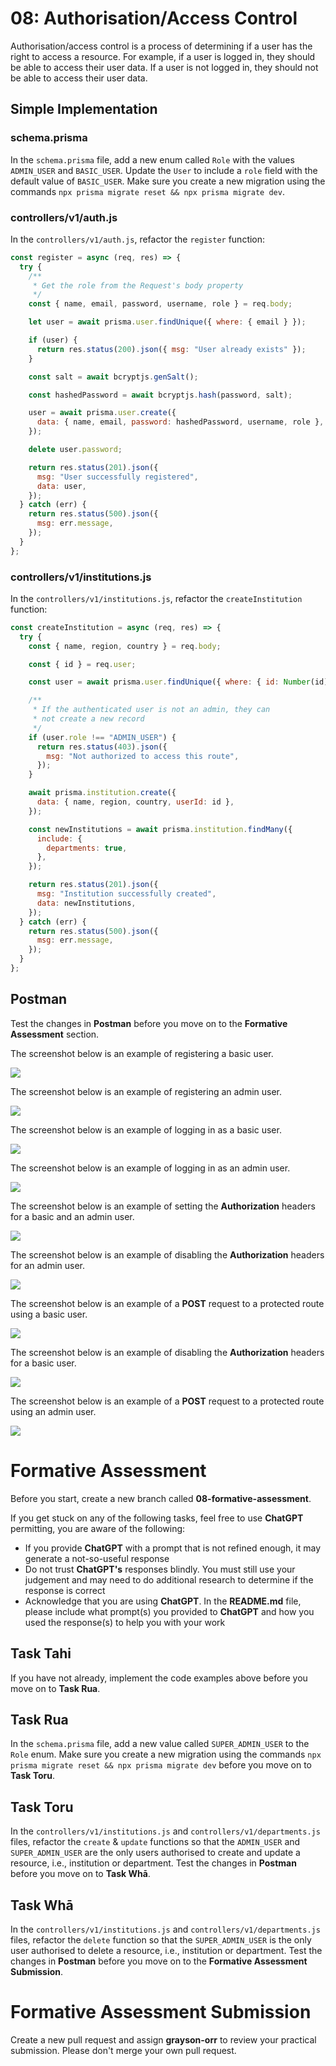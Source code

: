 # 08: Authorisation/Access Control

Authorisation/access control is a process of determining if a user has the right to access a resource. For example, if a user is logged in, they should be able to access their user data. If a user is not logged in, they should not be able to access their user data.

## Simple Implementation

### schema.prisma

In the `schema.prisma` file, add a new enum called `Role` with the values `ADMIN_USER` and `BASIC_USER`. Update the `User` to include a `role` field with the default value of `BASIC_USER`. Make sure you create a new migration using the commands `npx prisma migrate reset && npx prisma migrate dev`.

### controllers/v1/auth.js

In the `controllers/v1/auth.js`, refactor the `register` function:

```js
const register = async (req, res) => {
  try {
    /**
     * Get the role from the Request's body property
     */
    const { name, email, password, username, role } = req.body;

    let user = await prisma.user.findUnique({ where: { email } });

    if (user) {
      return res.status(200).json({ msg: "User already exists" });
    }

    const salt = await bcryptjs.genSalt();

    const hashedPassword = await bcryptjs.hash(password, salt);

    user = await prisma.user.create({
      data: { name, email, password: hashedPassword, username, role },
    });

    delete user.password;

    return res.status(201).json({
      msg: "User successfully registered",
      data: user,
    });
  } catch (err) {
    return res.status(500).json({
      msg: err.message,
    });
  }
};
```

### controllers/v1/institutions.js

In the `controllers/v1/institutions.js`, refactor the `createInstitution` function:

```js
const createInstitution = async (req, res) => {
  try {
    const { name, region, country } = req.body;

    const { id } = req.user;

    const user = await prisma.user.findUnique({ where: { id: Number(id) } });

    /**
     * If the authenticated user is not an admin, they can
     * not create a new record
     */
    if (user.role !== "ADMIN_USER") {
      return res.status(403).json({
        msg: "Not authorized to access this route",
      });
    }

    await prisma.institution.create({
      data: { name, region, country, userId: id },
    });

    const newInstitutions = await prisma.institution.findMany({
      include: {
        departments: true,
      },
    });

    return res.status(201).json({
      msg: "Institution successfully created",
      data: newInstitutions,
    });
  } catch (err) {
    return res.status(500).json({
      msg: err.message,
    });
  }
};
```

## Postman

Test the changes in **Postman** before you move on to the **Formative Assessment** section.

The screenshot below is an example of registering a basic user.

![](https://github.com/otago-polytechnic-bit-courses/ID608001-intermediate-app-dev-concepts/blob/master/resources/img/05-authorization/05-authorization-1.jpeg)

The screenshot below is an example of registering an admin user.

![](https://github.com/otago-polytechnic-bit-courses/ID608001-intermediate-app-dev-concepts/blob/master/resources/img/05-authorization/05-authorization-2.jpeg)

The screenshot below is an example of logging in as a basic user.

![](https://github.com/otago-polytechnic-bit-courses/ID608001-intermediate-app-dev-concepts/blob/master/resources/img/05-authorization/05-authorization-3.jpeg)

The screenshot below is an example of logging in as an admin user.

![](https://github.com/otago-polytechnic-bit-courses/ID608001-intermediate-app-dev-concepts/blob/master/resources/img/05-authorization/05-authorization-4.jpeg)

The screenshot below is an example of setting the **Authorization** headers for a basic and an admin user.

![](https://github.com/otago-polytechnic-bit-courses/ID608001-intermediate-app-dev-concepts/blob/master/resources/img/05-authorization/05-authorization-5.jpeg)

The screenshot below is an example of disabling the **Authorization** headers for an admin user.

![](https://github.com/otago-polytechnic-bit-courses/ID608001-intermediate-app-dev-concepts/blob/master/resources/img/05-authorization/05-authorization-6.jpeg)

The screenshot below is an example of a **POST** request to a protected route using a basic user.

![](https://github.com/otago-polytechnic-bit-courses/ID608001-intermediate-app-dev-concepts/blob/master/resources/img/05-authorization/05-authorization-7.jpeg)

The screenshot below is an example of disabling the **Authorization** headers for a basic user.

![](https://github.com/otago-polytechnic-bit-courses/ID608001-intermediate-app-dev-concepts/blob/master/resources/img/05-authorization/05-authorization-8.jpeg)

The screenshot below is an example of a **POST** request to a protected route using an admin user.

![](https://github.com/otago-polytechnic-bit-courses/ID608001-intermediate-app-dev-concepts/blob/master/resources/img/05-authorization/05-authorization-9.jpeg)

# Formative Assessment

Before you start, create a new branch called **08-formative-assessment**.

If you get stuck on any of the following tasks, feel free to use **ChatGPT** permitting, you are aware of the following:

- If you provide **ChatGPT** with a prompt that is not refined enough, it may generate a not-so-useful response
- Do not trust **ChatGPT's** responses blindly. You must still use your judgement and may need to do additional research to determine if the response is correct
- Acknowledge that you are using **ChatGPT**. In the **README.md** file, please include what prompt(s) you provided to **ChatGPT** and how you used the response(s) to help you with your work

## Task Tahi

If you have not already, implement the code examples above before you move on to **Task Rua**.

## Task Rua

In the `schema.prisma` file, add a new value called `SUPER_ADMIN_USER` to the `Role` enum. Make sure you create a new migration using the commands `npx prisma migrate reset && npx prisma migrate dev` before you move on to **Task Toru**.

## Task Toru

In the `controllers/v1/institutions.js` and `controllers/v1/departments.js` files, refactor the `create` \& `update` functions so that the `ADMIN_USER` and `SUPER_ADMIN_USER` are the only users authorised to create and update a resource, i.e., institution or department. Test the changes in **Postman** before you move on to **Task Whā**.

## Task Whā

In the `controllers/v1/institutions.js` and `controllers/v1/departments.js` files, refactor the `delete` function so that the `SUPER_ADMIN_USER` is the only user authorised to delete a resource, i.e., institution or department. Test the changes in **Postman** before you move on to the **Formative Assessment Submission**.

# Formative Assessment Submission

Create a new pull request and assign **grayson-orr** to review your practical submission. Please don't merge your own pull request.
